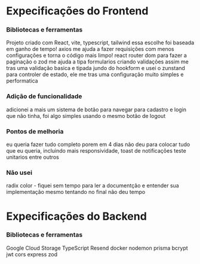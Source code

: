 # Expecificações do Frontend

### Bibliotecas e ferramentas

Projeto criado com React, vite, typescript, tailwind
essa escolhe foi baseada em ganho de tempo!
axios me ajuda a fazer requisições com menos configurações e torna o código mais limpo!
react router dom para fazer a paginação
o zod me ajuda a tipa formularios criando validações assim me tras uma validação basica e tipada jundo do hookform e usei o zunstand para controler de estado, ele me tras uma configuração muito simples e performatica

### Adição de funcionalidade

adicionei a mais um sistema de botão para navegar para cadastro e login que não tinha, foi algo simples usando o mesmo botão de logout

### Pontos de melhoria

eu queria fazer tudo completo porem em 4 dias não deu para colocar tudo que eu queria, incluindo mais responsividade, toast de notificações teste unitarios entre outros

### Não usei

radix color - fiquei sem tempo para ler a documentção e entender sua implementação mesmo tentando no final não deu tempo

# Expecificações do Backend

### Bibliotecas e ferramentas

Google Cloud Storage
TypeScript
Resend
docker
nodemon
prisma
bcrypt
jwt
cors
express
zod
